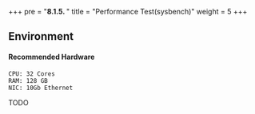 +++
pre = "<b>8.1.5. </b>"
title = "Performance Test(sysbench)"
weight = 5
+++

## Environment

#### Recommended Hardware

```
CPU: 32 Cores
RAM: 128 GB
NIC: 10Gb Ethernet
```
TODO